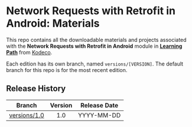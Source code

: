 # Network Requests with Retrofit in Android: Materials



This repo contains all the downloadable materials and projects associated with the **Network Requests with Retrofit in Android** module in **[Learning Path](https://www.kodeco.com/library)** from [Kodeco](https://www.kodeco.com).

Each edition has its own branch, named `versions/[VERSION]`. The default branch for this repo is for the most recent edition.

## Release History

| Branch                                                                                  | Version | Release Date |
| --------------------------------------------------------------------------------------- |:-------:|:------------:|
| [versions/1.0](https://github.com/kodecocodes/m3-nra-materials/tree/versions/1.0) | 1.0     | YYYY-MM-DD   |
